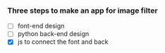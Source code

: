 ### Three steps to make an app for image filter
* [ ] font-end design
* [ ] python back-end design
* [x] js to connect the font and back
